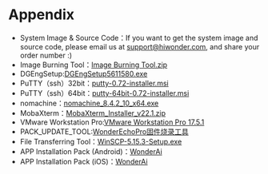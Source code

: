 # Appendix

- System Image & Source Code：If you want to get the system image and source code, please email us at support@hiwonder.com, and share your order number :)
- Image Burning Tool：[Image Burning Tool.zip](https://store.hiwonder.com.cn/docs/common/Mirror_burning_tool/%E9%95%9C%E5%83%8F%E7%83%A7%E5%BD%95%E5%B7%A5%E5%85%B7.zip)
- DGEngSetup:[DGEngSetup5611580.exe]()
- PuTTY（ssh）32bit：[putty-0.72-installer.msi](https://store.hiwonder.com.cn/docs/common/Remote_connection_tool/PuTTY%28ssh%29/32/putty-0.72-installer.msi)
- PuTTY（ssh）64bit：[putty-64bit-0.72-installer.msi](https://store.hiwonder.com.cn/docs/common/Remote_connection_tool/PuTTY%28ssh%29/64/putty-64bit-0.72-installer.msi)
- nomachine：[nomachine_8.4.2_10_x64.exe]()
- MobaXterm：[MobaXterm_Installer_v22.1.zip](https://store.hiwonder.com.cn/docs/common/Remote_connection_tool/VNC/MobaXterm_Installer_v22.1.zip)
- VMware Workstation Pro:[VMware Workstation Pro 17.5.1]()
- PACK_UPDATE_TOOL:[WonderEchoPro固件烧录工具]()
- File Transferring Tool：[WinSCP-5.15.3-Setup.exe](https://store.hiwonder.com.cn/docs/common/File_transfer_tool/WinSCP-5.15.3-Setup.exe)
- APP Installation Pack (Android)：[WonderAi](https://play.google.com/store/apps/details?id=com.hiwonder.wonder_ai)
- APP Installation Pack (iOS)：[WonderAi](https://apps.apple.com/cn/app/wonderai/id1561134103)
